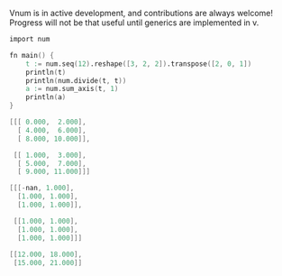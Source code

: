 Vnum is in active development, and contributions are always welcome!  Progress will not be that useful until generics are implemented in v.

```v
import num

fn main() {
	t := num.seq(12).reshape([3, 2, 2]).transpose([2, 0, 1])
	println(t)
	println(num.divide(t, t))
	a := num.sum_axis(t, 1)
	println(a)
}
```

```v
[[[ 0.000,  2.000],
  [ 4.000,  6.000],
  [ 8.000, 10.000]],

 [[ 1.000,  3.000],
  [ 5.000,  7.000],
  [ 9.000, 11.000]]]

[[[-nan, 1.000],
  [1.000, 1.000],
  [1.000, 1.000]],

 [[1.000, 1.000],
  [1.000, 1.000],
  [1.000, 1.000]]]
  
[[12.000, 18.000],
 [15.000, 21.000]]
```
